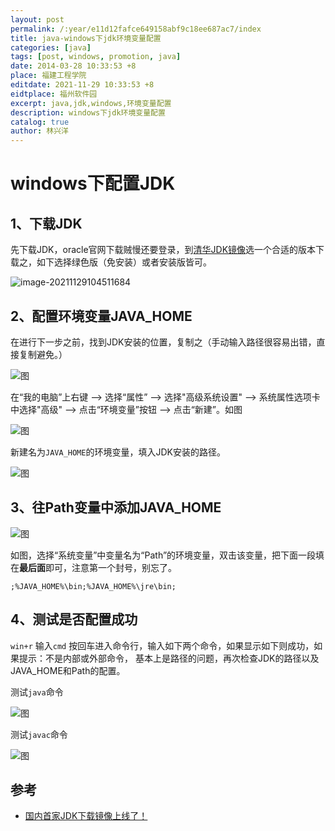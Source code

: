 ```yaml
---
layout: post
permalink: /:year/e11d12fafce649158abf9c18ee687ac7/index
title: java-windows下jdk环境变量配置
categories: [java]
tags: [post, windows, promotion, java]
date: 2014-03-28 10:33:53 +8
place: 福建工程学院
editdate: 2021-11-29 10:33:53 +8
eidtplace: 福州软件园
excerpt: java,jdk,windows,环境变量配置
description: windows下jdk环境变量配置
catalog: true
author: 林兴洋
---
```



# windows下配置JDK

## 1、下载JDK

先下载JDK，oracle官网下载贼慢还要登录，到[清华JDK镜像](https://mirrors.tuna.tsinghua.edu.cn/AdoptOpenJDK/)选一个合适的版本下载之，如下选择绿色版（免安装）或者安装版皆可。

![image-20211129104511684](https://gitee.com/linxingyang/at-2020-10-02-image/raw/master/image/J-java/image/2014/2014-03-28/image-20211129104511684.png)



## 2、配置环境变量JAVA_HOME

在进行下一步之前，找到JDK安装的位置，复制之（手动输入路径很容易出错，直接复制避免。）

![图](https://gitee.com/linxingyang/at-2020-10-02-image/raw/master/image/J-java/image/2014/2014-03-28/01.png)



在“我的电脑”上右键 --> 选择“属性” --> 选择"高级系统设置" --> 系统属性选项卡中选择"高级" --> 点击“环境变量”按钮 --> 点击“新建”。如图

![图](https://gitee.com/linxingyang/at-2020-10-02-image/raw/master/image/J-java/image/2014/2014-03-28/06.png)

新建名为`JAVA_HOME`的环境变量，填入JDK安装的路径。

![图](https://gitee.com/linxingyang/at-2020-10-02-image/raw/master/image/J-java/image/2014/2014-03-28/07.png)

## 3、往Path变量中添加JAVA_HOME



![图](https://gitee.com/linxingyang/at-2020-10-02-image/raw/master/image/J-java/image/2014/2014-03-28/08.png)

如图，选择“系统变量”中变量名为“Path”的环境变量，双击该变量，把下面一段填在**最后面**即可，注意第一个封号，别忘了。

```
;%JAVA_HOME%\bin;%JAVA_HOME%\jre\bin;
```


## 4、测试是否配置成功

`win+r` 输入`cmd` 按回车进入命令行，输入如下两个命令，如果显示如下则成功，如果提示：不是内部或外部命令， 基本上是路径的问题，再次检查JDK的路径以及JAVA_HOME和Path的配置。

测试`java`命令

![图](https://gitee.com/linxingyang/at-2020-10-02-image/raw/master/image/J-java/image/2014/2014-03-28/04.jpeg)

测试`javac`命令

![图](https://gitee.com/linxingyang/at-2020-10-02-image/raw/master/image/J-java/image/2014/2014-03-28/05.jpeg)


## 参考

* [国内首家JDK下载镜像上线了！](https://zhuanlan.zhihu.com/p/111022749)

